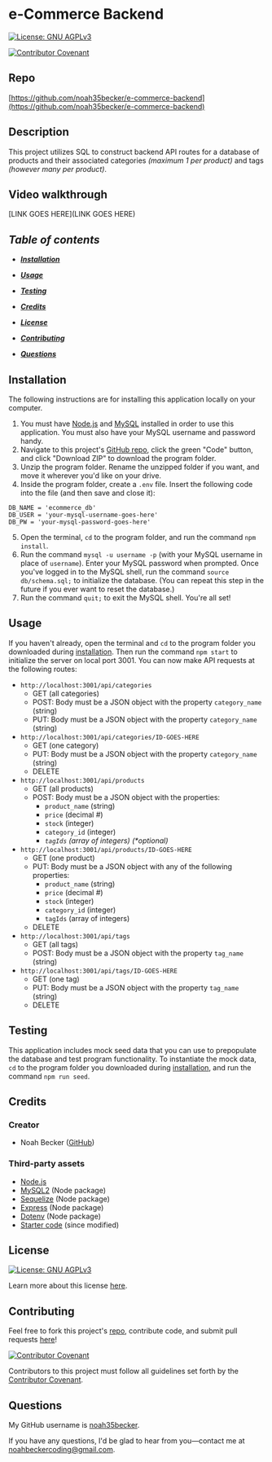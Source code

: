 # e-Commerce Backend
[![License: GNU AGPLv3](https://img.shields.io/badge/License-GNU%20AGPLv3-informational.svg)](https://choosealicense.com/licenses/agpl-3.0)

[![Contributor Covenant](https://img.shields.io/badge/Contributor%20Covenant-2.1-4baaaa.svg)](https://www.contributor-covenant.org/version/2/1/code_of_conduct/)
    

## Repo
[https://github.com/noah35becker/e-commerce-backend](https://github.com/noah35becker/e-commerce-backend)


## Description
This project utilizes SQL to construct backend API routes for a database of products and their associated categories <i>(maximum 1 per product)</i> and tags <i>(however many per product)</i>.


## Video walkthrough
[LINK GOES HERE](LINK GOES HERE)


<i><b>
## Table of contents
- [Installation](#installation)
- [Usage](#usage)
- [Testing](#testing)
- [Credits](#credits)
- [License](#license)

- [Contributing](#contributing)
- [Questions](#questions)
</i></b>


## Installation
The following instructions are for installing this application locally on your computer.
1. You must have [Node.js](https://nodejs.org/) and [MySQL](https://www.mysql.com/) installed in order to use this application. You must also have your MySQL username and password handy.
2. Navigate to this project's [GitHub repo](https://github.com/noah35becker/employee-tracker), click the green "Code" button, and click "Download ZIP" to download the program folder.
3. Unzip the program folder. Rename the unzipped folder if you want, and move it wherever you'd like on your drive.
4. Inside the program folder, create a `.env` file. Insert the following code into the file (and then save and close it):
```
DB_NAME = 'ecommerce_db'
DB_USER = 'your-mysql-username-goes-here'
DB_PW = 'your-mysql-password-goes-here'
```
5. Open the terminal, `cd` to the program folder, and run the command `npm install`.
6. Run the command `mysql -u username -p` (with your MySQL username in place of `username`). Enter your MySQL password when prompted. Once you've logged in to the MySQL shell, run the command `source db/schema.sql;` to initialize the database. (You can repeat this step in the future if you ever want to reset the database.)
7. Run the command `quit;` to exit the MySQL shell. You're all set!


## Usage
If you haven't already, open the terminal and `cd` to the program folder you downloaded during [installation](#installation). Then run the command `npm start` to initialize the server on local port 3001. You can now make API requests at the following routes:
- `http://localhost:3001/api/categories`
    - GET (all categories)
    - POST: Body must be a JSON object with the property `category_name` (string)
    - PUT: Body must be a JSON object with the property `category_name` (string)
- `http://localhost:3001/api/categories/ID-GOES-HERE`
    - GET (one category)
    - PUT: Body must be a JSON object with the property `category_name` (string)
    - DELETE
- `http://localhost:3001/api/products`
    - GET (all products)
    - POST: Body must be a JSON object with the properties:   
        - `product_name` (string)
        - `price` (decimal #)
        - `stock` (integer)
        - `category_id` (integer)
        - <i>`tagIds` (array of integers) (*optional)</i>
- `http://localhost:3001/api/products/ID-GOES-HERE`
    - GET (one product)
    - PUT: Body must be a JSON object with any of the following properties:   
        - `product_name` (string)
        - `price` (decimal #)
        - `stock` (integer)
        - `category_id` (integer)
        - `tagIds` (array of integers)
    - DELETE
- `http://localhost:3001/api/tags`
    - GET (all tags)
    - POST: Body must be a JSON object with the property `tag_name` (string)
- `http://localhost:3001/api/tags/ID-GOES-HERE`
    - GET (one tag)
    - PUT: Body must be a JSON object with the property `tag_name` (string)
    - DELETE


## Testing
This application includes mock seed data that you can use to prepopulate the database and test program functionality. To instantiate the mock data, `cd` to the program folder you downloaded during [installation](#installation), and run the command `npm run seed`.


## Credits

### Creator
- Noah Becker ([GitHub](https://github.com/noah35becker))


### Third-party assets
- [Node.js](https://nodejs.org/)
- [MySQL2](https://www.npmjs.com/package/mysql2) (Node package)
- [Sequelize](https://www.npmjs.com/package/sequelize) (Node package)
- [Express](https://www.npmjs.com/package/express) (Node package)
- [Dotenv](https://www.npmjs.com/package/dotenv) (Node package)
- [Starter code](https://github.com/coding-boot-camp/fantastic-umbrella) (since modified)




## License

[![License: GNU AGPLv3](https://img.shields.io/badge/License-GNU%20AGPLv3-informational.svg)](https://choosealicense.com/licenses/agpl-3.0)

Learn more about this license [here](https://choosealicense.com/licenses/agpl-3.0).






## Contributing
Feel free to fork this project's [repo](https://github.com/noah35becker/e-commerce-backend), contribute code, and submit pull requests [here](https://github.com/noah35becker/e-commerce-backend/pulls)!

[![Contributor Covenant](https://img.shields.io/badge/Contributor%20Covenant-2.1-4baaaa.svg)](https://www.contributor-covenant.org/version/2/1/code_of_conduct/)

Contributors to this project must follow all guidelines set forth by the [Contributor Covenant](https://www.contributor-covenant.org/version/2/1/code_of_conduct/).




## Questions
My GitHub username is [noah35becker](https://github.com/noah35becker).

If you have any questions, I'd be glad to hear from you—contact me at [noahbeckercoding@gmail.com](mailto:noahbeckercoding@gmail.com).
